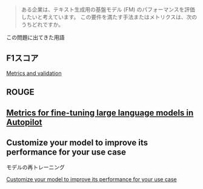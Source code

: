 
>ある企業は、テキスト生成用の基盤モデル (FM) のパフォーマンスを評価したいと考えています。
この要件を満たす手法またはメトリクスは、次のうちどれですか。

この問題に出てきた用語

## F1スコア

[Metrics and validation](https://docs.aws.amazon.com/sagemaker/latest/dg/autopilot-metrics-validation.html)

## ROUGE

[Metrics for fine-tuning large language models in Autopilot](https://docs.aws.amazon.com/sagemaker/latest/dg/autopilot-llms-finetuning-metrics.html)
--------


## Customize your model to improve its performance for your use case

モデルの再トレーニング

[Customize your model to improve its performance for your use case](https://docs.aws.amazon.com/bedrock/latest/userguide/custom-models.html)
